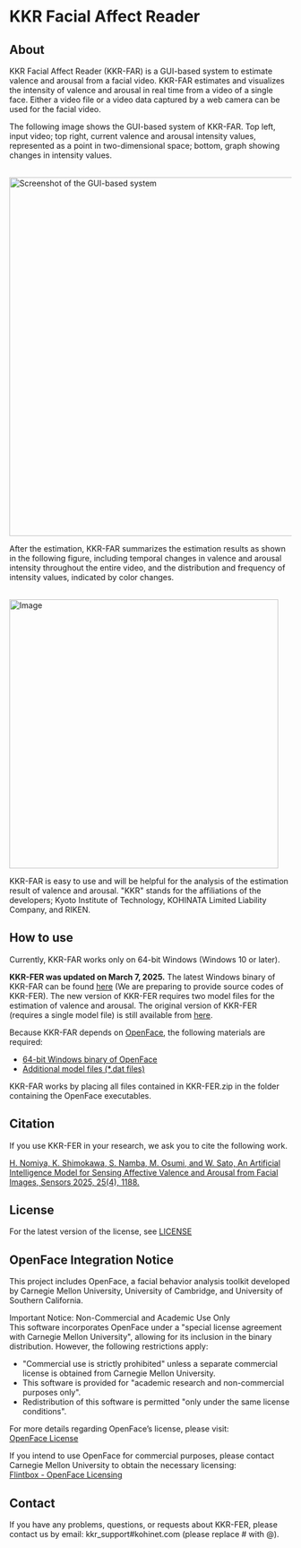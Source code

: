 # KKR Facial Affect Reader

## About
KKR Facial Affect Reader (KKR-FAR) is a GUI-based system to estimate valence and arousal from a facial video.
KKR-FAR estimates and visualizes the intensity of valence and arousal in real time from a video of a single face.
Either a video file or a video data captured by a web camera can be used for the facial video.

The following image shows the GUI-based system of KKR-FAR. 
Top left, input video; top right, current valence and arousal intensity values, represented as a point in two-dimensional space; bottom, graph showing changes in intensity values.

<br><img width="640" alt="Screenshot of the GUI-based system" src="https://github.com/user-attachments/assets/db374dbf-12bc-419a-99d4-733ea711b452" /><br>

After the estimation, KKR-FAR summarizes the estimation results as shown in the following figure, including temporal changes in valence and arousal intensity throughout the entire video, and the distribution and frequency of intensity values, indicated by color changes.

<br><img width="480" alt="Image" src="https://github.com/user-attachments/assets/333f9b7e-91c8-4014-8dec-6ed7aea5d103" /><br>

KKR-FAR is easy to use and will be helpful for the analysis of the estimation result of valence and arousal.
"KKR" stands for the affiliations of the developers; Kyoto Institute of Technology, KOHINATA Limited Liability Company, and RIKEN.

## How to use
Currently, KKR-FAR works only on 64-bit Windows (Windows 10 or later).

**KKR-FER was updated on March 7, 2025.**
The latest Windows binary of KKR-FAR can be found [here](https://gp1.work/prgshare/dl.php?download=2) (We are preparing to provide source codes of KKR-FER).
The new version of KKR-FER requires two model files for the estimation of valence and arousal. The original version of KKR-FER (requires a single model file) is still available from [here](https://gp1.work/prgshare/dl.php?download=1).

Because KKR-FAR depends on [OpenFace](https://github.com/TadasBaltrusaitis/OpenFace), the following materials are required:

- [64-bit Windows binary of OpenFace](https://github.com/TadasBaltrusaitis/OpenFace/releases/download/OpenFace_2.2.0/OpenFace_2.2.0_win_x64.zip)
- [Additional model files (*.dat files)](https://github.com/TadasBaltrusaitis/OpenFace/wiki/Model-download)

KKR-FAR works by placing all files contained in KKR-FER.zip in the folder containing the OpenFace executables.

## Citation

If you use KKR-FER in your research, we ask you to cite the following work.

[H. Nomiya, K. Shimokawa, S. Namba, M. Osumi, and W. Sato, An Artificial Intelligence Model for Sensing Affective Valence and Arousal from Facial Images, Sensors 2025, 25(4), 1188.](https://www.mdpi.com/1424-8220/25/4/1188)

## License
For the latest version of the license, see [LICENSE](/LICENSE)

## OpenFace Integration Notice

This project includes OpenFace, a facial behavior analysis toolkit developed by Carnegie Mellon University, University of Cambridge, and University of Southern California.

Important Notice: Non-Commercial and Academic Use Only  
This software incorporates OpenFace under a "special license agreement with Carnegie Mellon University", allowing for its inclusion in the binary distribution. However, the following restrictions apply:

- "Commercial use is strictly prohibited" unless a separate commercial license is obtained from Carnegie Mellon University.
- This software is provided for "academic research and non-commercial purposes only".
- Redistribution of this software is permitted "only under the same license conditions".

For more details regarding OpenFace’s license, please visit:  
[OpenFace License](https://github.com/TadasBaltrusaitis/OpenFace/blob/master/OpenFace-license.txt)

If you intend to use OpenFace for commercial purposes, please contact Carnegie Mellon University to obtain the necessary licensing:  
[Flintbox - OpenFace Licensing](https://cmu.flintbox.com/technologies/5c5e7fee-6a24-467b-bb5f-eb2f72119e59)

## Contact
If you have any problems, questions, or requests about KKR-FER, please contact us by email: kkr_support#kohinet.com (please replace # with @).
